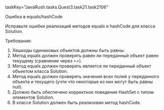 taskKey="JavaRush.tasks.Quest3.task21.task2106"

Ошибка в equals/hashCode

Исправьте ошибки реализаций методов equals и hashCode для класса Solution.


Требования:
1.	Хешкоды одинаковых объектов должны быть равны.
2.	Метод equals должен проверять равен ли переданный объект равен текущему (сравнение через ==).
3.	Метод equals должен проверять является ли переданный объект объектом класса Solution.
4.	Метод equals должен проверять значения всех полей у переданного объекта и текущего (учти что некоторые из них могут быть равны null).
5.	Должно быть обеспечено корректное поведение HashSet с типом элементов Solution.
6.	В классе Solution должен быть реализован метод hashCode.


